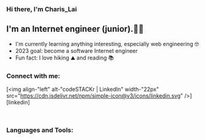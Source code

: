 ### Hi there, I'm Charis_Lai
## I'm an Internet engineer (junior).🧑‍💻

- I'm currently learning anything interesting, especially web engineering 🤓
- 2023 goal: become a software Internet engineer
- Fun fact: I love hiking ⛰ and reading 📚

### Connect with me:
[<img align-"left" alt-"codeSTACKr | LinkedIn" width-"22px" src="https://cdn.jsdelivr.net/npm/simple-icon@v3/icons/linkedin.svg" />][linkedin]

<br />

### Languages and Tools:
